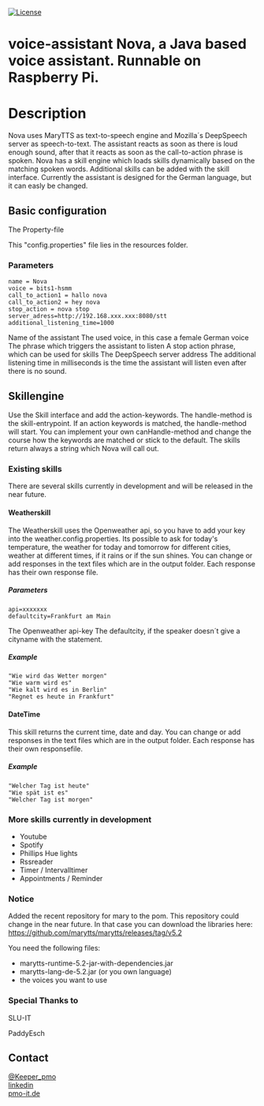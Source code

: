 [![License](https://img.shields.io/badge/License-Apache%202.0-green.svg)](https://opensource.org/licenses/Apache-2.0)

# voice-assistant Nova, a Java based voice assistant. Runnable on Raspberry Pi. 


# Description
Nova uses MaryTTS as text-to-speech engine and Mozilla´s DeepSpeech server as speech-to-text. The assistant reacts as soon as there is loud enough sound, after that it reacts as soon as the call-to-action phrase is spoken.
Nova has a skill engine which loads skills dynamically based on the matching spoken words. Additional skills can be added with the skill interface. Currently the assistant is designed for the German language, but it can easly be changed.


## Basic configuration
The Property-file

This "config.properties" file lies in the resources folder.

### Parameters
```
name = Nova
voice = bits1-hsmm
call_to_action1 = hallo nova
call_to_action2 = hey nova
stop_action = nova stop
server_adress=http://192.168.xxx.xxx:8080/stt
additional_listening_time=1000
```

Name of the assistant
The used voice, in this case a female German voice
The phrase which triggers the assistant to listen
A stop action phrase, which can be used for skills
The DeepSpeech server address
The additional listening time in milliseconds is the time the assistant will listen even after there is no sound.


## Skillengine
Use the Skill interface and add the action-keywords. The handle-method is the skill-entrypoint. If an action keywords is matched, the handle-method will start.
You can implement your own canHandle-method and change the course how the keywords are matched or stick to the default. The skills return always a string which Nova will call out.

### Existing skills
There are several skills currently in development and will be released in the near future.

#### Weatherskill
The Weatherskill uses the Openweather api, so you have to add your key into the weather.config.properties. Its possible to ask for today's temperature, the weather for today and tomorrow for different cities, weather at different times, if it rains or if the sun shines. You can change or add responses in the text files which are in the output folder. Each response has their own response file.

##### Parameters
```
api=xxxxxxx
defaultcity=Frankfurt am Main
```

The Openweather api-key
The defaultcity, if the speaker doesn´t give a cityname with the statement.

##### Example
```
"Wie wird das Wetter morgen"
"Wie warm wird es"
"Wie kalt wird es in Berlin"
"Regnet es heute in Frankfurt"
```

#### DateTime
This skill returns the current time, date and day. You can change or add responses in the text files which are in the output folder. Each response has their own responsefile.


##### Example
```
"Welcher Tag ist heute"
"Wie spät ist es"
"Welcher Tag ist morgen"
```

### More skills currently in development
- Youtube
- Spotify
- Phillips Hue lights
- Rssreader
- Timer / Intervalltimer
- Appointments / Reminder

### Notice
Added the recent repository for mary to the pom. This repository could change in the near future.
In that case you can download the libraries here: https://github.com/marytts/marytts/releases/tag/v5.2

You need the following files:
   - marytts-runtime-5.2-jar-with-dependencies.jar
   - marytts-lang-de-5.2.jar (or you own language)
   - the voices you want to use


### Special Thanks to
SLU-IT

PaddyEsch

## Contact
[@Keeper_pmo](https://twitter.com/Keeper_pmo)  
[linkedin](https://www.linkedin.com/in/pascal-moll-14980520b/)  
[pmo-it.de](https://pmo-it.de)
